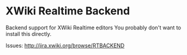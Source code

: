 # XWiki Realtime Backend

Backend support for XWiki Realtime editors
You probably don't want to install this directly.

Issues: http://jira.xwiki.org/browse/RTBACKEND
